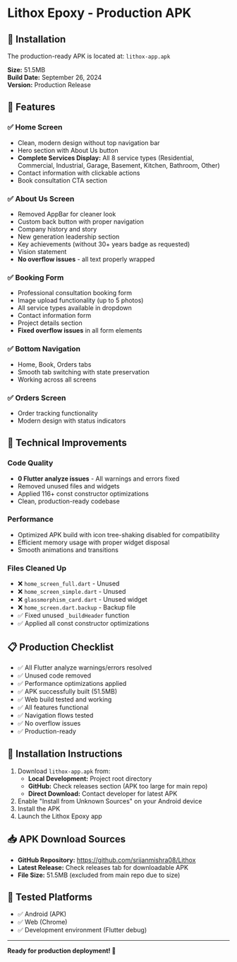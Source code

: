 # Lithox Epoxy - Production APK

## 📱 Installation
The production-ready APK is located at: `lithox-app.apk`

**Size:** 51.5MB  
**Build Date:** September 26, 2024  
**Version:** Production Release

## 🚀 Features

### ✅ Home Screen
- Clean, modern design without top navigation bar
- Hero section with About Us button
- **Complete Services Display:** All 8 service types (Residential, Commercial, Industrial, Garage, Basement, Kitchen, Bathroom, Other)
- Contact information with clickable actions
- Book consultation CTA section

### ✅ About Us Screen
- Removed AppBar for cleaner look
- Custom back button with proper navigation
- Company history and story
- New generation leadership section
- Key achievements (without 30+ years badge as requested)
- Vision statement
- **No overflow issues** - all text properly wrapped

### ✅ Booking Form
- Professional consultation booking form
- Image upload functionality (up to 5 photos)
- All service types available in dropdown
- Contact information form
- Project details section
- **Fixed overflow issues** in all form elements

### ✅ Bottom Navigation
- Home, Book, Orders tabs
- Smooth tab switching with state preservation
- Working across all screens

### ✅ Orders Screen
- Order tracking functionality
- Modern design with status indicators

## 🔧 Technical Improvements

### Code Quality
- **0 Flutter analyze issues** - All warnings and errors fixed
- Removed unused files and widgets
- Applied 116+ const constructor optimizations
- Clean, production-ready codebase

### Performance
- Optimized APK build with icon tree-shaking disabled for compatibility
- Efficient memory usage with proper widget disposal
- Smooth animations and transitions

### Files Cleaned Up
- ❌ `home_screen_full.dart` - Unused
- ❌ `home_screen_simple.dart` - Unused  
- ❌ `glassmorphism_card.dart` - Unused widget
- ❌ `home_screen.dart.backup` - Backup file
- ✅ Fixed unused `_buildHeader` function
- ✅ Applied all const constructor optimizations

## 📋 Production Checklist
- ✅ All Flutter analyze warnings/errors resolved
- ✅ Unused code removed
- ✅ Performance optimizations applied
- ✅ APK successfully built (51.5MB)
- ✅ Web build tested and working
- ✅ All features functional
- ✅ Navigation flows tested
- ✅ No overflow issues
- ✅ Production-ready

## 🎯 Installation Instructions
1. Download `lithox-app.apk` from:
   - **Local Development:** Project root directory
   - **GitHub:** Check releases section (APK too large for main repo)
   - **Direct Download:** Contact developer for latest APK
2. Enable "Install from Unknown Sources" on your Android device
3. Install the APK
4. Launch the Lithox Epoxy app

## 📥 APK Download Sources
- **GitHub Repository:** https://github.com/srijanmishra08/Lithox
- **Latest Release:** Check releases tab for downloadable APK
- **File Size:** 51.5MB (excluded from main repo due to size)

## 📱 Tested Platforms
- ✅ Android (APK)
- ✅ Web (Chrome)
- ✅ Development environment (Flutter debug)

---
**Ready for production deployment! 🚀**